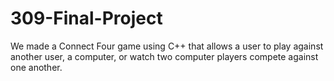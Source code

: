 # 309-Final-Project
We made a Connect Four game using C++ that allows a user to play against another user, a computer, or watch two computer players compete against one another.
